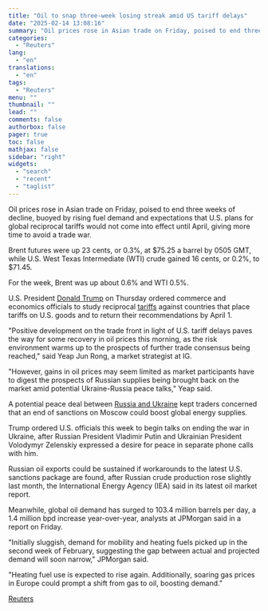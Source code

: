 ```yaml
---
title: "Oil to snap three-week losing streak amid US tariff delays"
date: "2025-02-14 13:08:16"
summary: "Oil prices rose in Asian trade on Friday, poised to end three weeks of decline, buoyed by rising fuel demand and expectations that U.S. plans for global reciprocal tariffs would not come into effect until April, giving more time to avoid a trade war. Brent futures were up 23 cents,..."
categories:
  - "Reuters"
lang:
  - "en"
translations:
  - "en"
tags:
  - "Reuters"
menu: ""
thumbnail: ""
lead: ""
comments: false
authorbox: false
pager: true
toc: false
mathjax: false
sidebar: "right"
widgets:
  - "search"
  - "recent"
  - "taglist"
---
```


Oil prices rose in Asian trade on Friday, poised to end three weeks of decline, buoyed by rising fuel demand and expectations that U.S. plans for global reciprocal tariffs would not come into effect until April, giving more time to avoid a trade war.

Brent futures were up 23 cents, or 0.3%, at $75.25 a barrel by 0505 GMT, while U.S. West Texas Intermediate (WTI) crude gained 16 cents, or 0.2%, to $71.45.

For the week, Brent was up about 0.6% and WTI 0.5%.

U.S. President [Donald Trump](https://www.reuters.com/topic/person/donald-trump/) on Thursday ordered commerce and economics officials to study reciprocal [tariffs](https://www.reuters.com/business/tariffs/) against countries that place tariffs on U.S. goods and to return their recommendations by April 1.

"Positive development on the trade front in light of U.S. tariff delays paves the way for some recovery in oil prices this morning, as the risk environment warms up to the prospects of further trade consensus being reached," said Yeap Jun Rong, a market strategist at IG.

"However, gains in oil prices may seem limited as market participants have to digest the prospects of Russian supplies being brought back on the market amid potential Ukraine-Russia peace talks," Yeap said.

A potential peace deal between [Russia and Ukraine](https://www.reuters.com/world/ukraine-russia-war/) kept traders concerned that an end of sanctions on Moscow could boost global energy supplies.

Trump ordered U.S. officials this week to begin talks on ending the war in Ukraine, after Russian President Vladimir Putin and Ukrainian President Volodymyr Zelenskiy expressed a desire for peace in separate phone calls with him.

Russian oil exports could be sustained if workarounds to the latest U.S. sanctions package are found, after Russian crude production rose slightly last month, the International Energy Agency (IEA) said in its latest oil market report.

Meanwhile, global oil demand has surged to 103.4 million barrels per day, a 1.4 million bpd increase year-over-year, analysts at JPMorgan said in a report on Friday.

"Initially sluggish, demand for mobility and heating fuels picked up in the second week of February, suggesting the gap between actual and projected demand will soon narrow," JPMorgan said.

"Heating fuel use is expected to rise again. Additionally, soaring gas prices in Europe could prompt a shift from gas to oil, boosting demand."

[Reuters](https://www.tradingview.com/news/reuters.com,2025:newsml_L1N3P5061:0-oil-to-snap-three-week-losing-streak-amid-us-tariff-delays/)
